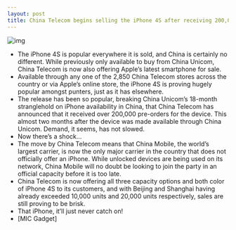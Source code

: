 ```yaml
---
layout: post
title: China Telecom begins selling the iPhone 4S after receiving 200,000 pre-orders
---
```

![img](http://media.idownloadblog.com/wp-content/uploads/2012/03/china-iphone.jpeg)
* The iPhone 4S is popular everywhere it is sold, and China is certainly no different. While previously only available to buy from China Unicom, China Telecom is now also offering Apple’s latest smartphone for sale.
* Available through any one of the 2,850 China Telecom stores across the country or via Apple’s online store, the iPhone 4S is proving hugely popular amongst punters, just as it has elsewhere.
* The release has been so popular, breaking China Unicom’s 18-month stranglehold on iPhone availability in China, that China Telecom has announced that it received over 200,000 pre-orders for the device. This almost two months after the device was made available through China Unicom. Demand, it seems, has not slowed.
* Now there’s a shock…
* The move by China Telecom means that China Mobile, the world’s largest carrier, is now the only major carrier in the country that does not officially offer an iPhone. While unlocked devices are being used on its network, China Mobile will no doubt be looking to join the party in an official capacity before it is too late.
* China Telecom is now offering all three capacity options and both color of iPhone 4S to its customers, and with Beijing and Shanghai having already exceeded 10,000 units and 20,000 units respectively, sales are still proving to be brisk.
* That iPhone, it’ll just never catch on!
* [MIC Gadget]

